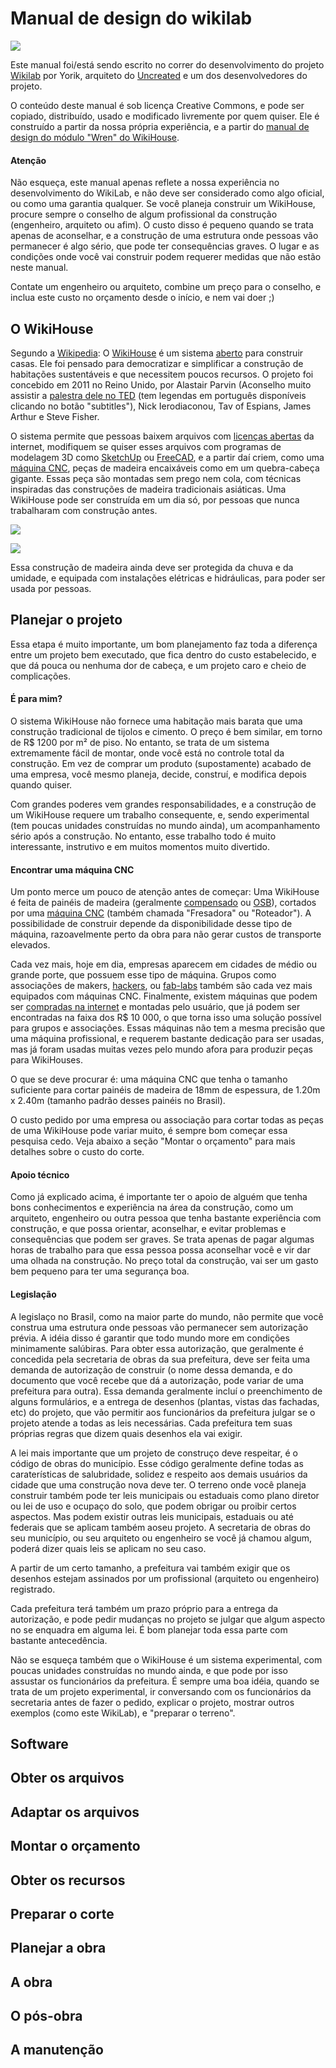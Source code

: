 # Manual de design do wikilab

![](https://github.com/uncreatednet/wikilab-ufabc/raw/master/render/0016.jpg)

Este manual foi/está sendo escrito no correr do desenvolvimento do projeto [Wikilab](https://github.com/uncreatednet/wikilab-ufabc) por Yorik, arquiteto do [Uncreated](http://www.uncreated.net) e um dos desenvolvedores do projeto.

O conteúdo deste manual é sob licença Creative Commons, e pode ser copiado, distribuído, usado e modificado livremente por quem quiser. Ele é construído a partir da nossa própria experiência, e a partir do [manual de design do módulo "Wren" do WikiHouse](https://github.com/wikihouseproject/Wren/wiki/Wren-Technical-Design-Guide).

#### Atenção

Não esqueça, este manual apenas reflete a nossa experiência no desenvolvimento do WikiLab, e não deve ser considerado como algo oficial, ou como uma garantia qualquer. Se você planeja construir um WikiHouse, procure sempre o conselho de algum profissional da construção (engenheiro, arquiteto ou afim). O custo disso é pequeno quando se trata apenas de aconselhar, e a construção de uma estrutura onde pessoas vão permanecer é algo sério, que pode ter consequências graves. O lugar e as condições onde você vai construir podem requerer medidas que não estão neste manual. 

Contate um engenheiro ou arquiteto, combine um preço para o conselho, e inclua este custo no orçamento desde o início, e nem vai doer ;)

## O WikiHouse

Segundo a [Wikipedia](https://en.wikipedia.org/wiki/WikiHouse): O [WikiHouse](http://www.wikihouse.cc) é um sistema [aberto](https://pt.wikipedia.org/wiki/Hardware_livre) para construir casas. Ele foi pensado para democratizar e simplificar a construção de habitações sustentáveis e que necessitem poucos recursos. O projeto foi concebido em 2011 no Reino Unido, por Alastair Parvin (Aconselho muito assistir a [palestra dele no TED](w.ted.com/talks/alastair_parvin_architecture_for_the_people_by_the_people) (tem legendas em português disponíveis clicando no botão "subtitles"), Nick Ierodiaconou, Tav of Espians, James Arthur e Steve Fisher.

O sistema permite que pessoas baixem arquivos com [licenças abertas](https://pt.wikipedia.org/wiki/Creative_Commons) da internet, modifiquem se quiser esses arquivos com programas de modelagem 3D como [SketchUp](http://www.sketchup.com) ou [FreeCAD](http://www.freecadweb.org), e a partir daí criem, como uma [máquina CNC](https://pt.wikipedia.org/wiki/Comando_num%C3%A9rico_computadorizado), peças de madeira encaixáveis como em um quebra-cabeça gigante. Essas peça são montadas sem prego nem cola, com técnicas inspiradas das construções de madeira tradicionais asiáticas. Uma WikiHouse pode ser construída em um dia só, por pessoas que nunca trabalharam com construção antes.

![](https://github.com/uncreatednet/wikilab-ufabc/raw/master/fotos/constru%C3%A7%C3%A3o%20da%20primeira%20costela/IMG_20170530_114645.jpg)

![](https://github.com/uncreatednet/wikilab-ufabc/raw/master/fotos/constru%C3%A7%C3%A3o%20da%20primeira%20costela/IMG_20170530_124422.jpg)

Essa construção de madeira ainda deve ser protegida da chuva e da umidade, e equipada com instalações elétricas e hidráulicas, para poder ser usada por pessoas.

## Planejar o projeto

Essa etapa é muito importante, um bom planejamento faz toda a diferença entre um projeto bem executado, que fica dentro do custo estabelecido, e que dá pouca ou nenhuma dor de cabeça, e um projeto caro e cheio de complicações. 

#### É para mim?

O sistema WikiHouse não fornece uma habitação mais barata que uma construção tradicional de tijolos e cimento. O preço é bem similar, em torno de R$ 1200 por m² de piso. No entanto, se trata de um sistema extremamente fácil de montar, onde você está no controle total da construção. Em vez de comprar um produto (supostamente) acabado de uma empresa, você mesmo planeja, decide, construí, e modifica depois quando quiser.

Com grandes poderes vem grandes responsabilidades, e a construção de um WikiHouse requere um trabalho consequente, e, sendo experimental (tem poucas unidades construídas no mundo ainda), um acompanhamento sério após a construção. No entanto, esse trabalho todo é muito interessante, instrutivo e em muitos momentos muito divertido.

#### Encontrar uma máquina CNC

Um ponto merce um pouco de atenção antes de começar: Uma WikiHouse é feita de painéis de madeira (geralmente [compensado](https://pt.wikipedia.org/wiki/Madeira_compensada) ou [OSB](https://pt.wikipedia.org/wiki/Oriented_Strand_Board)), cortados por uma [máquina CNC](https://pt.wikipedia.org/wiki/Comando_num%C3%A9rico_computadorizado) (também chamada "Fresadora" ou "Roteador"). A possibilidade de construir depende da disponibilidade desse tipo de máquina, razoavelmente perto da obra para não gerar custos de transporte elevados.

Cada vez mais, hoje em dia, empresas aparecem em cidades de médio ou grande porte, que possuem esse tipo de máquina. Grupos como associações de makers, [hackers](https://pt.wikipedia.org/wiki/Hackerspace), ou [fab-labs](https://pt.wikipedia.org/wiki/Fab_lab) também são cada vez mais equipados com máquinas CNC. Finalmente, existem máquinas que podem ser [compradas na internet](https://www.buildyourcnc.com/blackFoot48v40.aspx) e montadas pelo usuário, que já podem ser encontradas na faixa dos R$ 10 000, o que torna isso uma solução possível para grupos e associações. Essas máquinas não tem a mesma precisão que uma máquina profissional, e requerem bastante dedicação para ser usadas, mas já foram usadas muitas vezes pelo mundo afora para produzir peças para WikiHouses.

O que se deve procurar é: uma máquina CNC que tenha o tamanho suficiente para cortar painéis de madeira de 18mm de espessura, de 1.20m x 2.40m (tamanho padrão desses painéis no Brasil).

O custo pedido por uma empresa ou associação para cortar todas as peças de uma WikiHouse pode variar muito, é sempre bom começar essa pesquisa cedo. Veja abaixo a seção "Montar o orçamento" para mais detalhes sobre o custo do corte.

#### Apoio técnico

Como já explicado acima, é importante ter o apoio de alguém que tenha bons conhecimentos e experiência na área da construção, como um arquiteto, engenheiro ou outra pessoa que tenha bastante experiência com construção, e que possa orientar, aconselhar, e evitar problemas e consequências que podem ser graves. Se trata apenas de pagar algumas horas de trabalho para que essa pessoa possa aconselhar você e vir dar uma olhada na construção. No preço total da construção, vai ser um gasto bem pequeno para ter uma segurança boa.

#### Legislação

A legislaço no Brasil, como na maior parte do mundo, não permite que você construa uma estrutura onde pessoas vão permanecer sem autorização prévia. A idéia disso é garantir que todo mundo more em condições minimamente salúbiras. Para obter essa autorização, que geralmente é concedida pela secretaria de obras da sua prefeitura, deve ser feita uma demanda de autorização de construir (o nome dessa demanda, e do documento que você recebe que dá a autorização, pode variar de uma prefeitura para outra). Essa demanda geralmente incluí o preenchimento de alguns formulários, e a entrega de desenhos (plantas, vistas das fachadas, etc) do projeto, que vão permitir aos funcionários da prefeitura julgar se o projeto atende a todas as leis necessárias. Cada prefeitura tem suas próprias regras que dizem quais desenhos ela vai exigir.

A lei mais importante que um projeto de construço deve respeitar, é o código de obras do município. Esse código geralmente define todas as caraterísticas de salubridade, solidez e respeito aos demais usuários da cidade que uma construção nova deve ter. O terreno onde você planeja construir também pode ter leis municipais ou estaduais como plano diretor ou lei de uso e ocupaço do solo, que podem obrigar ou proibir certos aspectos. Mas podem existir outras leis municipais, estaduais ou até federais que se aplicam também aoseu projeto. A secretaria de obras do seu município, ou seu arquiteto ou engenheiro se você já chamou algum, poderá dizer quais leis se aplicam no seu caso. 

A partir de um certo tamanho, a prefeitura vai também exigir que os desenhos estejam assinados por um profissional (arquiteto ou engenheiro) registrado.

Cada prefeitura terá também um prazo próprio para a entrega da autorização, e pode pedir mudanças no projeto se julgar que algum aspecto no se enquadra em alguma lei. É bom planejar toda essa parte com bastante antecedência.

Não se esqueça também que o WikiHouse é um sistema experimental, com poucas unidades construídas no mundo ainda, e que pode por isso assustar os funcionários da prefeitura. É sempre uma boa idéia, quando se trata de um projeto experimental, ir conversando com os funcionários da secretaria antes de fazer o pedido, explicar o projeto, mostrar outros exemplos (como este WikiLab), e "preparar o terreno".

## Software

## Obter os arquivos

## Adaptar os arquivos

## Montar o orçamento

## Obter os recursos

## Preparar o corte

## Planejar a obra

## A obra

## O pós-obra

## A manutenção
